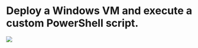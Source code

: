 # Deploy a Windows VM and execute a custom PowerShell script.




<a href="https://portal.azure.com/#create/Microsoft.Template/uri/https%3A%2F%2Fgithub.com%2FAjeetChouksey%2FIaCLab%2Fblob%2Fmaster%2FContainers%2FVM-Docker-VSCode%2Fazuredeploy.json" target="_blank">
    <img src="http://azuredeploy.net/deploybutton.png"/>
</a>

